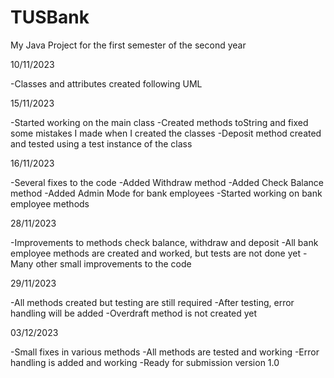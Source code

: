 # TUSBank
My Java Project for the first semester of the second year

10/11/2023

-Classes and attributes created following UML

15/11/2023

-Started working on the main class
-Created methods toString and fixed some mistakes I made when I created the classes
-Deposit method created and tested using a test instance of the class

16/11/2023

-Several fixes to the code
-Added Withdraw method
-Added Check Balance method
-Added Admin Mode for bank employees
-Started working on bank employee methods

28/11/2023

-Improvements to methods check balance, withdraw and deposit
-All bank employee methods are created and worked, but tests are not done yet
-Many other small improvements to the code

29/11/2023

-All methods created but testing are still required
-After testing, error handling will be added
-Overdraft method is not created yet

03/12/2023

-Small fixes in various methods
-All methods are tested and working
-Error handling is added and working
-Ready for submission version 1.0
